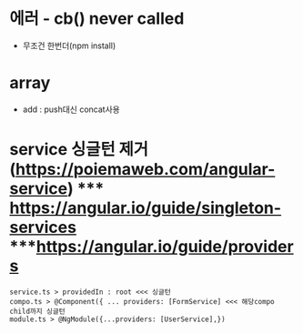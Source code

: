 # 에러 - cb() never called
- 무조건 한번더(npm install)

# array
- add : push대신 concat사용





# service 싱글턴 제거 (https://poiemaweb.com/angular-service) *** https://angular.io/guide/singleton-services ***https://angular.io/guide/providers
	service.ts > providedIn : root <<< 싱글턴
	compo.ts > @Component({ ... providers: [FormService] <<< 해당compo child까지 싱글턴
	module.ts > @NgModule({...providers: [UserService],})


